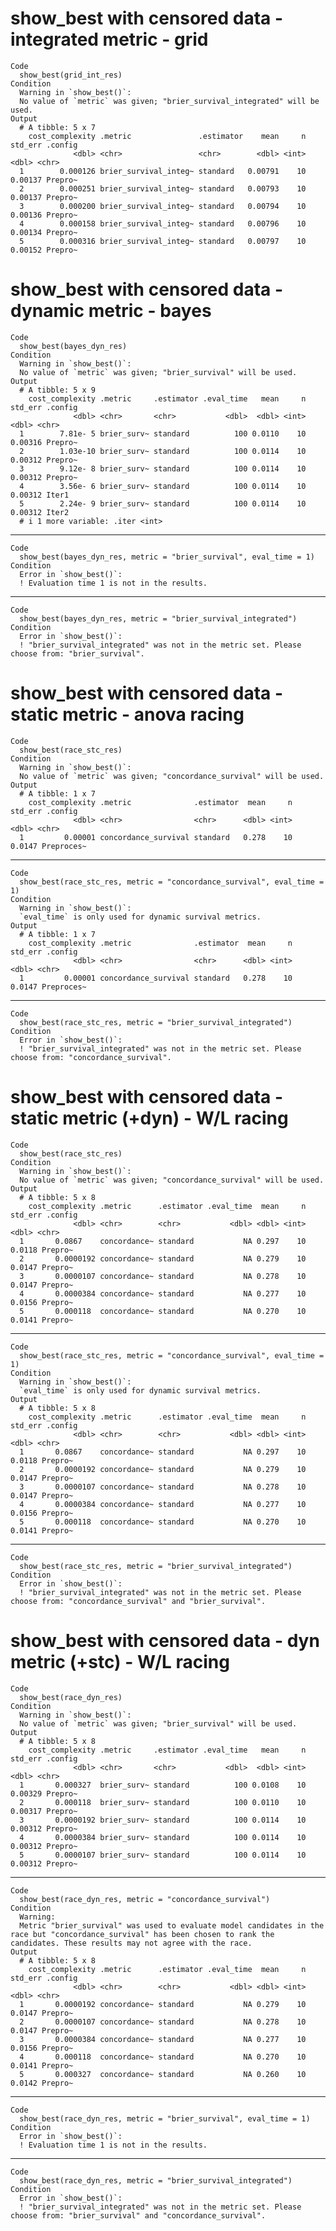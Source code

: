 # show_best with censored data - integrated metric - grid

    Code
      show_best(grid_int_res)
    Condition
      Warning in `show_best()`:
      No value of `metric` was given; "brier_survival_integrated" will be used.
    Output
      # A tibble: 5 x 7
        cost_complexity .metric               .estimator    mean     n std_err .config
                  <dbl> <chr>                 <chr>        <dbl> <int>   <dbl> <chr>  
      1        0.000126 brier_survival_integ~ standard   0.00791    10 0.00137 Prepro~
      2        0.000251 brier_survival_integ~ standard   0.00793    10 0.00137 Prepro~
      3        0.000200 brier_survival_integ~ standard   0.00794    10 0.00136 Prepro~
      4        0.000158 brier_survival_integ~ standard   0.00796    10 0.00134 Prepro~
      5        0.000316 brier_survival_integ~ standard   0.00797    10 0.00152 Prepro~

# show_best with censored data - dynamic metric - bayes

    Code
      show_best(bayes_dyn_res)
    Condition
      Warning in `show_best()`:
      No value of `metric` was given; "brier_survival" will be used.
    Output
      # A tibble: 5 x 9
        cost_complexity .metric     .estimator .eval_time   mean     n std_err .config
                  <dbl> <chr>       <chr>           <dbl>  <dbl> <int>   <dbl> <chr>  
      1        7.81e- 5 brier_surv~ standard          100 0.0110    10 0.00316 Prepro~
      2        1.03e-10 brier_surv~ standard          100 0.0114    10 0.00312 Prepro~
      3        9.12e- 8 brier_surv~ standard          100 0.0114    10 0.00312 Prepro~
      4        3.56e- 6 brier_surv~ standard          100 0.0114    10 0.00312 Iter1  
      5        2.24e- 9 brier_surv~ standard          100 0.0114    10 0.00312 Iter2  
      # i 1 more variable: .iter <int>

---

    Code
      show_best(bayes_dyn_res, metric = "brier_survival", eval_time = 1)
    Condition
      Error in `show_best()`:
      ! Evaluation time 1 is not in the results.

---

    Code
      show_best(bayes_dyn_res, metric = "brier_survival_integrated")
    Condition
      Error in `show_best()`:
      ! "brier_survival_integrated" was not in the metric set. Please choose from: "brier_survival".

# show_best with censored data - static metric - anova racing

    Code
      show_best(race_stc_res)
    Condition
      Warning in `show_best()`:
      No value of `metric` was given; "concordance_survival" will be used.
    Output
      # A tibble: 1 x 7
        cost_complexity .metric              .estimator  mean     n std_err .config   
                  <dbl> <chr>                <chr>      <dbl> <int>   <dbl> <chr>     
      1         0.00001 concordance_survival standard   0.278    10  0.0147 Preproces~

---

    Code
      show_best(race_stc_res, metric = "concordance_survival", eval_time = 1)
    Condition
      Warning in `show_best()`:
      `eval_time` is only used for dynamic survival metrics.
    Output
      # A tibble: 1 x 7
        cost_complexity .metric              .estimator  mean     n std_err .config   
                  <dbl> <chr>                <chr>      <dbl> <int>   <dbl> <chr>     
      1         0.00001 concordance_survival standard   0.278    10  0.0147 Preproces~

---

    Code
      show_best(race_stc_res, metric = "brier_survival_integrated")
    Condition
      Error in `show_best()`:
      ! "brier_survival_integrated" was not in the metric set. Please choose from: "concordance_survival".

# show_best with censored data - static metric (+dyn) - W/L racing

    Code
      show_best(race_stc_res)
    Condition
      Warning in `show_best()`:
      No value of `metric` was given; "concordance_survival" will be used.
    Output
      # A tibble: 5 x 8
        cost_complexity .metric      .estimator .eval_time  mean     n std_err .config
                  <dbl> <chr>        <chr>           <dbl> <dbl> <int>   <dbl> <chr>  
      1       0.0867    concordance~ standard           NA 0.297    10  0.0118 Prepro~
      2       0.0000192 concordance~ standard           NA 0.279    10  0.0147 Prepro~
      3       0.0000107 concordance~ standard           NA 0.278    10  0.0147 Prepro~
      4       0.0000384 concordance~ standard           NA 0.277    10  0.0156 Prepro~
      5       0.000118  concordance~ standard           NA 0.270    10  0.0141 Prepro~

---

    Code
      show_best(race_stc_res, metric = "concordance_survival", eval_time = 1)
    Condition
      Warning in `show_best()`:
      `eval_time` is only used for dynamic survival metrics.
    Output
      # A tibble: 5 x 8
        cost_complexity .metric      .estimator .eval_time  mean     n std_err .config
                  <dbl> <chr>        <chr>           <dbl> <dbl> <int>   <dbl> <chr>  
      1       0.0867    concordance~ standard           NA 0.297    10  0.0118 Prepro~
      2       0.0000192 concordance~ standard           NA 0.279    10  0.0147 Prepro~
      3       0.0000107 concordance~ standard           NA 0.278    10  0.0147 Prepro~
      4       0.0000384 concordance~ standard           NA 0.277    10  0.0156 Prepro~
      5       0.000118  concordance~ standard           NA 0.270    10  0.0141 Prepro~

---

    Code
      show_best(race_stc_res, metric = "brier_survival_integrated")
    Condition
      Error in `show_best()`:
      ! "brier_survival_integrated" was not in the metric set. Please choose from: "concordance_survival" and "brier_survival".

# show_best with censored data - dyn metric (+stc) - W/L racing

    Code
      show_best(race_dyn_res)
    Condition
      Warning in `show_best()`:
      No value of `metric` was given; "brier_survival" will be used.
    Output
      # A tibble: 5 x 8
        cost_complexity .metric     .estimator .eval_time   mean     n std_err .config
                  <dbl> <chr>       <chr>           <dbl>  <dbl> <int>   <dbl> <chr>  
      1       0.000327  brier_surv~ standard          100 0.0108    10 0.00329 Prepro~
      2       0.000118  brier_surv~ standard          100 0.0110    10 0.00317 Prepro~
      3       0.0000192 brier_surv~ standard          100 0.0114    10 0.00312 Prepro~
      4       0.0000384 brier_surv~ standard          100 0.0114    10 0.00312 Prepro~
      5       0.0000107 brier_surv~ standard          100 0.0114    10 0.00312 Prepro~

---

    Code
      show_best(race_dyn_res, metric = "concordance_survival")
    Condition
      Warning:
      Metric "brier_survival" was used to evaluate model candidates in the race but "concordance_survival" has been chosen to rank the candidates. These results may not agree with the race.
    Output
      # A tibble: 5 x 8
        cost_complexity .metric      .estimator .eval_time  mean     n std_err .config
                  <dbl> <chr>        <chr>           <dbl> <dbl> <int>   <dbl> <chr>  
      1       0.0000192 concordance~ standard           NA 0.279    10  0.0147 Prepro~
      2       0.0000107 concordance~ standard           NA 0.278    10  0.0147 Prepro~
      3       0.0000384 concordance~ standard           NA 0.277    10  0.0156 Prepro~
      4       0.000118  concordance~ standard           NA 0.270    10  0.0141 Prepro~
      5       0.000327  concordance~ standard           NA 0.260    10  0.0142 Prepro~

---

    Code
      show_best(race_dyn_res, metric = "brier_survival", eval_time = 1)
    Condition
      Error in `show_best()`:
      ! Evaluation time 1 is not in the results.

---

    Code
      show_best(race_dyn_res, metric = "brier_survival_integrated")
    Condition
      Error in `show_best()`:
      ! "brier_survival_integrated" was not in the metric set. Please choose from: "brier_survival" and "concordance_survival".

